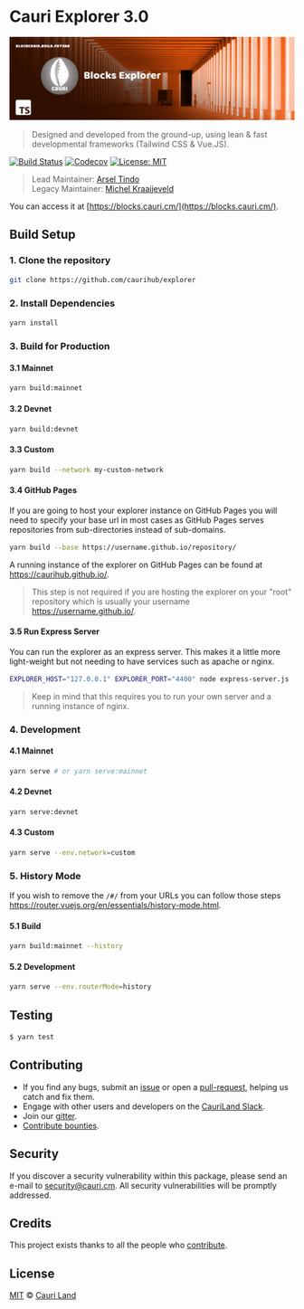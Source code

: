 # Cauri Explorer 3.0

<p align="center">
    <img src="./banner.png" />
</p>

> Designed and developed from the ground-up, using lean & fast developmental frameworks (Tailwind CSS & Vue.JS).

[![Build Status](https://badgen.now.sh/github/status/caurihub/Explorer/develop)](https://github.com/caurihub/explorer/actions?query=branch%3Adevelop)
[![Codecov](https://badgen.now.sh/codecov/c/github/caurihub/explorer)](https://codecov.io/gh/caurihub/explorer)
[![License: MIT](https://badgen.now.sh/badge/license/MIT/green)](https://opensource.org/licenses/MIT)

> Lead Maintainer: [Arsel Tindo](https://github.com/tnga) <br/>
> Legacy Maintainer: [Michel Kraaijeveld](https://github.com/ItsANameToo)

You can access it at [https://blocks.cauri.cm/](https://blocks.cauri.cm/).

## Build Setup

### 1. Clone the repository

```bash
git clone https://github.com/caurihub/explorer
```

### 2. Install Dependencies

```bash
yarn install
```

### 3. Build for Production

#### 3.1 Mainnet

```bash
yarn build:mainnet
```

#### 3.2 Devnet

```bash
yarn build:devnet
```

#### 3.3 Custom

```bash
yarn build --network my-custom-network
```

#### 3.4 GitHub Pages

If you are going to host your explorer instance on GitHub Pages you will need to specify your base url in most cases as GitHub Pages serves repositories from sub-directories instead of sub-domains.

```bash
yarn build --base https://username.github.io/repository/
```

A running instance of the explorer on GitHub Pages can be found at https://caurihub.github.io/.

> This step is not required if you are hosting the explorer on your "root" repository which is usually your username https://username.github.io/.

#### 3.5 Run Express Server

You can run the explorer as an express server. This makes it a little more light-weight but not needing to have services such as apache or nginx.

```bash
EXPLORER_HOST="127.0.0.1" EXPLORER_PORT="4400" node express-server.js
```

> Keep in mind that this requires you to run your own server and a running instance of nginx.

### 4. Development

#### 4.1 Mainnet

```bash
yarn serve # or yarn serve:mainnet
```

#### 4.2 Devnet

```bash
yarn serve:devnet
```

#### 4.3 Custom

```bash
yarn serve --env.network=custom
```

### 5. History Mode

If you wish to remove the `/#/` from your URLs you can follow those steps https://router.vuejs.org/en/essentials/history-mode.html.

#### 5.1 Build

```bash
yarn build:mainnet --history
```

#### 5.2 Development

```bash
yarn serve --env.routerMode=history
```

## Testing

```bash
$ yarn test
```

## Contributing

- If you find any bugs, submit an [issue](../../issues) or open a [pull-request](../../pulls), helping us catch and fix them.
- Engage with other users and developers on the [CauriLand Slack](https://cauri.cm/slack/).
- Join our [gitter](https://gitter.im/cauri-developers/Lobby).
- [Contribute bounties](https://github.com/cauriland/bounty-program).

## Security

If you discover a security vulnerability within this package, please send an e-mail to security@cauri.cm. All security vulnerabilities will be promptly addressed.

## Credits

This project exists thanks to all the people who [contribute](../../contributors).

## License

[MIT](LICENSE) © [Cauri Land](https://cauri.cm)
